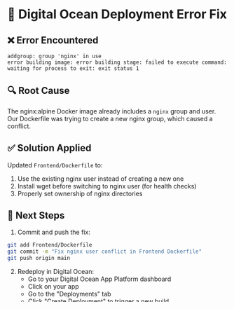 # 🔧 Digital Ocean Deployment Error Fix

## ❌ Error Encountered
```
addgroup: group 'nginx' in use
error building image: error building stage: failed to execute command: waiting for process to exit: exit status 1
```

## 🔍 Root Cause
The nginx:alpine Docker image already includes a `nginx` group and user. Our Dockerfile was trying to create a new nginx group, which caused a conflict.

## ✅ Solution Applied
Updated `Frontend/Dockerfile` to:
1. Use the existing nginx user instead of creating a new one
2. Install wget before switching to nginx user (for health checks)
3. Properly set ownership of nginx directories

## 🚀 Next Steps
1. Commit and push the fix:
```bash
git add Frontend/Dockerfile
git commit -m "Fix nginx user conflict in Frontend Dockerfile"
git push origin main
```

2. Redeploy in Digital Ocean:
   - Go to your Digital Ocean App Platform dashboard
   - Click on your app
   - Go to the "Deployments" tab
   - Click "Create Deployment" to trigger a new build

## 📋 Fixed Dockerfile Changes
- Removed duplicate nginx group creation
- Used existing nginx user from nginx:alpine image
- Installed wget as root before switching to nginx user
- Properly set file ownership for nginx directories

The deployment should now succeed without the nginx group conflict error.
